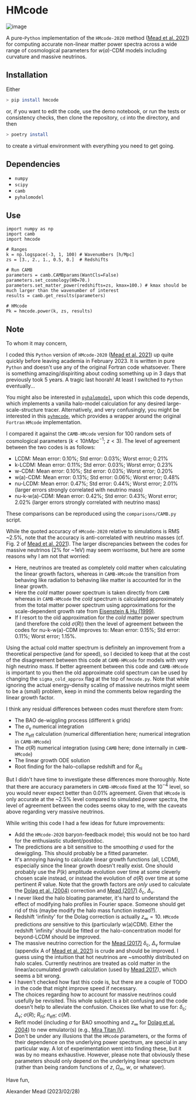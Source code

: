# HMcode

![image](https://user-images.githubusercontent.com/9140961/228345397-f33d2f94-e8e4-4eb0-9fc9-9b27df407fbc.png)

A pure-`Python` implementation of the `HMcode-2020` method ([Mead et al. 2021](https://arxiv.org/abs/2009.01858)) for computing accurate non-linear matter power spectra across a wide range of cosmological parameters for $w(a)$-CDM models including curvature and massive neutrinos.

## Installation

Either
```bash
> pip install hmcode
```
or, if you want to edit the code, use the demo notebook, or run the tests or consistency checks, then clone the repository, `cd` into the directory, and then
```bash
> poetry install
```
to create a virtual environment with everything you need to get going.

## Dependencies

- `numpy`
- `scipy`
- `camb`
- `pyhalomodel`

## Use

```
import numpy as np
import camb
import hmcode

# Ranges
k = np.logspace(-3, 1, 100) # Wavenumbers [h/Mpc]
zs = [3., 2., 1., 0.5, 0.]  # Redshifts

# Run CAMB
parameters = camb.CAMBparams(WantCls=False)
parameters.set_cosmology(H0=70.)
parameters.set_matter_power(redshifts=zs, kmax=100.) # kmax should be much larger than the wavenumber of interest
results = camb.get_results(parameters)

# HMcode
Pk = hmcode.power(k, zs, results)
```

## Note

To whom it may concern,

I coded this `Python` version of `HMcode-2020` ([Mead et al. 2021](https://arxiv.org/abs/2009.01858)) up quite quickly before leaving academia in February 2023. It is written in pure `Python` and doesn't use any of the original Fortran code whatsoever. There is something amazing/dispiriting about coding something up in 3 days that previously took 5 years. A tragic last hoorah! At least I switched to `Python` eventually...

You might also be interested in [`pyhalomodel`](https://pypi.org/project/pyhalomodel/), upon which this code depends, which implements a vanilla halo-model calculation for any desired large-scale-structure tracer. Alternatively, and very confusingly, you might be interested in this [`pyhmcode`](https://pypi.org/project/pyhmcode/), which provides a wrapper around the original `Fortran` `HMcode` implementation.

I compared it against the `CAMB-HMcode` version for 100 random sets of cosmological parameters ($k < 10 h\mathrm{Mpc}^{-1}$; $z < 3$). The level of agreement between the two codes is as follows:
- LCDM: Mean error: 0.10%; Std error: 0.03%; Worst error; 0.21%
- k-LCDM: Mean error: 0.11%; Std error: 0.03%; Worst error; 0.23%
- w-CDM: Mean error: 0.10%; Std error: 0.03%; Worst error; 0.20%
- w(a)-CDM: Mean error: 0.13%; Std error: 0.06%; Worst error; 0.48%
- nu-LCDM: Mean error: 0.47%; Std error: 0.44%; Worst error; 2.01% (larger errors strongly correlated with neutrino mass)
- nu-k-w(a)-CDM: Mean error: 0.42%; Std error: 0.43%; Worst error; 2.02% (larger errors strongly correlated with neutrino mass)

These comparisons can be reproduced using the `comparisons/CAMB.py` script.

While the quoted accuracy of `HMcode-2020` relative to simulations is RMS ~2.5%, note that the accuracy is anti-correlated with neutrino masses (cf. Fig. 2 of [Mead et al. 2021](https://arxiv.org/abs/2009.01858)). The larger discrepancies between the codes for massive neutrinos (2% for ~1eV) may seem worrisome, but here are some reasons why I am not that worried:
- Here, neutrinos are treated as completely cold matter when calculating the linear growth factors, whereas in `CAMB-HMcode` the transition from behaving like radiation to behaving like matter is accounted for in the linear growth.
- Here the *cold* matter power spectrum is taken directly from `CAMB` whereas in `CAMB-HMcode` the *cold* spectrum is calculated approximately from the total matter power spectrum using approximations for the scale-dependent growth rate from [Eisenstein & Hu (1999)](https://arxiv.org/abs/astro-ph/9710252).
- If I resort to the old approximation for the *cold* matter power spectrum (and therefore the cold $\sigma(R)$) then the level of agreement between the codes for nu-k-w(a)-CDM improves to: Mean error: 0.15%; Std error: 0.11%; Worst error; 1.15%.

Using the actual cold matter spectrum is definitely an improvement from a theoretical perspective (and for speed), so I decided to keep that at the cost of the disagreement between this code at `CAMB-HMcode` for models with very high neutrino mass. If better agreement between this code and `CAMB-HMcode` is important to you then the old approximate cold spectrum can be used by changing the `sigma_cold_approx` flag at the top of `hmcode.py`. Note that while ignoring the actual energy-density scaling of massive neutrinos might seem to be a (small) problem, keep in mind the comments below regarding the linear growth factor.

I think any residual differences between codes must therefore stem from:
- The BAO de-wiggling process (different `k` grids)
- The $\sigma_\mathrm{v}$ numerical integration
- The $n_\mathrm{eff}$ calculation (numerical differentiation here; numerical integration in `CAMB-HMcode`)
- The $\sigma(R)$ numerical integration (using `CAMB` here; done internally in `CAMB-HMcode`)
- The linear growth ODE solution
- Root finding for the halo-collapse redshift and for $R_\mathrm{nl}$

But I didn't have time to investigate these differences more thoroughly. Note that there are accuracy parameters in `CAMB-HMcode` fixed at the $10^{-4}$ level, so you would never expect better than 0.01% agreement. Given that `HMcode` is only accurate at the ~2.5% level compared to simulated power spectra, the level of agreement between the codes seems okay to me, with the caveats above regarding very massive neutrinos.

While writing this code I had a few ideas for future improvements:
- Add the `HMcode-2020` baryon-feedback model; this would not be too hard for the enthusiastic student/postdoc.
- The predictions are a bit sensitive to the smoothing $\sigma$ used for the dewiggling. This should probably be a fitted parameter.
- It's annoying having to calculate linear growth functions (all, LCDM), especially since the linear growth doesn't really exist. One should probably use the $P(k)$ amplitude evolution over time at some cleverly chosen scale instead, or instead the evolution of $\sigma(R)$ over time at some pertinent $R$ value. Note that the growth factors are *only* used to calculate the [Dolag et al. (2004)](https://arxiv.org/abs/astro-ph/0309771) correction and [Mead (2017)](https://arxiv.org/abs/1606.05345) $\delta_\mathrm{c}$, $\Delta_\mathrm{v}$.
- I never liked the halo bloating parameter, it's hard to understand the effect of modifying halo profiles in Fourier space. Someone should get rid of this (maybe modify the halo mass function instead?).
- Redshift 'infinity' for the Dolag correction is actually $z_\infty = 10$. `HMcode` predictions *are* sensitive to this (particularly w(a)CDM). Either the redshift 'infinity' should be fitted or the halo-concentration model for beyond-LCDM should be improved.
- The massive neutrino correction for the [Mead (2017)](https://arxiv.org/abs/1606.05345) $\delta_\mathrm{c}$, $\Delta_\mathrm{v}$ formulae (appendix A of [Mead et al. 2021](https://arxiv.org/abs/2009.01858)) is crude and should be improved. I guess using the intuition that hot neutrinos are ~smoothly distributed on halo scales. Currently neutrinos are treated as cold matter in the linear/accumulated growth calculation (used by [Mead 2017](https://arxiv.org/abs/1606.05345)), which seems a bit wrong.
- I haven't checked how fast this code is, but there are a couple of TODO in the code that might improve speed if necessary.
- The choices regarding how to account for massive neutrinos could usefully be revisited. This whole subject is a bit confusing and the code doesn't help to alleviate the confusion. Choices like what to use for: $\delta_\mathrm{c}$; $\Delta_\mathrm{v}$; $\sigma(R)$; $R_\mathrm{nl}$; $n_\mathrm{eff}$; $c(M)$.
- Refit model (including $\sigma$ for BAO smoothing and $z_\infty$ for [Dolag et al. 2004](https://arxiv.org/abs/astro-ph/0309771)) to new emulator(s) (e.g., [Mira Titan IV](https://arxiv.org/abs/2207.12345)).
- Don't be under any illusions that the `HMcode` parameters, or the forms of their dependence on the underlying power spectrum, are special in any particular way. A lot of experimentation went into finding these, but it was by no means exhaustive. However, please note that obviously these parameters should only depend on the underlying linear spectrum (rather than being random functions of $z$, $\Omega_\mathrm{m}$, $w$, or whatever).

Have fun,

Alexander Mead (2023/02/28)

